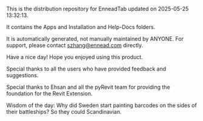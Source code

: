This is the distribution repository for EnneadTab updated on 2025-05-25 13:32:13.

It contains the Apps and Installation and Help-Docs folders.

It is automatically generated, not manually maintained by ANYONE.
For support, please contact szhang@ennead.com directly.

Have a nice day! Hope you enjoyed using this product.

Special thanks to all the users who have provided feedback and suggestions.

Special thanks to Ehsan and all the pyRevit team for providing the foundation for the Revit Extension.



Wisdom of the day:
Why did Sweden start painting barcodes on the sides of their battleships? So they could Scandinavian.
